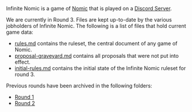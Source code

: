 Infinite Nomic is a game of [Nomic](https://en.wikipedia.org/wiki/Nomic)
that is played on a [Discord Server](https://discord.gg/JbNeEWD).

We are currently in Round 3. Files are kept up-to-date by the various
jobholders of Infinite Nomic. The following is a list of files that hold
current game data:

* [rules.md](rules.md) contains the ruleset, the central document of any
  game of Nomic.
* [proposal-graveyard.md](proposal-graveyard.md) contains all proposals
  that were not put into effect.
* [initial-rules.md](initial-rules.md) contains the initial state of the
  Infinite Nomic ruleset for round 3.

Previous rounds have been archived in the following folders:

* [Round 1](round1-archive)
* [Round 2](round2-archive)